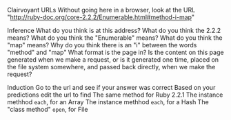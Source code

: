 Clairvoyant URLs
  Without going here in a browser, look at the URL "http://ruby-doc.org/core-2.2.2/Enumerable.html#method-i-map"

  Inference
    What do you think is at this address?
    What do you think the 2.2.2 means?
    What do you think the "Enumerable" means?
    What do you think the "map" means?
    Why do you think there is an "i" between the words "method" and "map"
    What format is the page in?
    Is the content on this page generated when we make a request, or is it generated one time, placed on the file system somewhere, and passed back directly, when we make the request?

  Induction
    Go to the url and see if your answer was correct
    Based on your predictions edit the url to find
    The same method for Ruby 2.2.1
    The instance methhod `each`, for an Array
    The instance methhod `each`, for a Hash
    The "class method" `open`, for File
